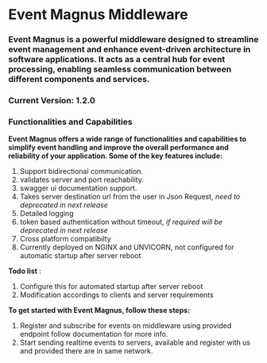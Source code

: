 # Event Magnus Middleware


### Event Magnus is a powerful middleware designed to streamline event management and enhance event-driven architecture in software applications. It acts as a central hub for event processing, enabling seamless communication between different components and services.

### **Current Version: 1.2.0**

### Functionalities and Capabilities

**Event Magnus offers a wide range of functionalities and capabilities to simplify event handling and improve the overall performance and reliability of your application. Some of the key features include:**

1. Support bidirectional communication.
2. validates server and port reachability.
3. swagger ui documentation support.
4. Takes server destination url from the user in Json Request, _need to deprecated in next release_
5. Detailed logging 
6. token based authentication without timeout, _if required will be deprecated in next release_
7. Cross platform compatibilty
8. Currently deployed on NGINX and UNVICORN, not configured for automatic startup after server reboot

**Todo list** :

1. Configure this for automated startup after server reboot
2. Modification accordings to clients and server requirements


**To get started with Event Magnus, follow these steps:**

1. Register and subscribe for events on middleware using provided endpoint follow documentation for more info.
2. Start sending realtime events to servers, available and register with us and provided there are in same network. 

